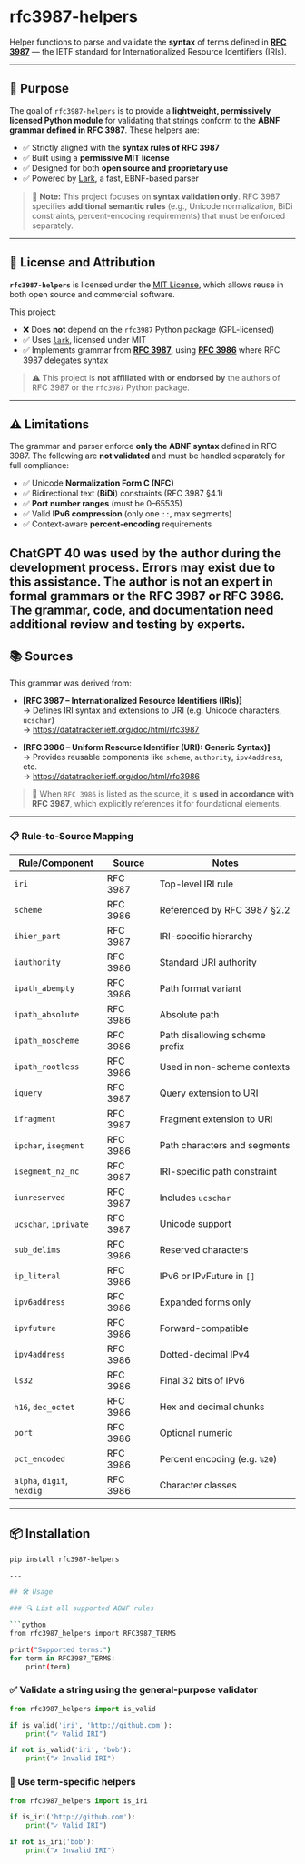 # rfc3987-helpers

Helper functions to parse and validate the **syntax** of terms defined in **[RFC 3987](https://www.rfc-editor.org/info/rfc3987)** — the IETF standard for Internationalized Resource Identifiers (IRIs).

---

## 🎯 Purpose

The goal of `rfc3987-helpers` is to provide a **lightweight, permissively licensed Python module** for validating that strings conform to the **ABNF grammar defined in RFC 3987**. These helpers are:

- ✅ Strictly aligned with the **syntax rules of RFC 3987**
- ✅ Built using a **permissive MIT license**
- ✅ Designed for both **open source and proprietary use**
- ✅ Powered by [Lark](https://github.com/lark-parser/lark), a fast, EBNF-based parser

> 🧠 **Note:** This project focuses on **syntax validation only**. RFC 3987 specifies **additional semantic rules** (e.g., Unicode normalization, BiDi constraints, percent-encoding requirements) that must be enforced separately.

---

## 📄 License and Attribution

**`rfc3987-helpers`** is licensed under the [MIT License](LICENSE), which allows reuse in both open source and commercial software.

This project:

- ❌ Does **not** depend on the `rfc3987` Python package (GPL-licensed)
- ✅ Uses [`lark`](https://github.com/lark-parser/lark), licensed under MIT
- ✅ Implements grammar from **[RFC 3987](https://datatracker.ietf.org/doc/html/rfc3987)**, using **[RFC 3986](https://datatracker.ietf.org/doc/html/rfc3986)** where RFC 3987 delegates syntax

> ⚠️ This project is **not affiliated with or endorsed by** the authors of RFC 3987 or the `rfc3987` Python package.

---

## ⚠️ Limitations

The grammar and parser enforce **only the ABNF syntax** defined in RFC 3987. The following are **not validated** and must be handled separately for full compliance:

- ✅ Unicode **Normalization Form C (NFC)**
- ✅ Bidirectional text (**BiDi**) constraints (RFC 3987 §4.1)
- ✅ **Port number ranges** (must be 0–65535)
- ✅ Valid **IPv6 compression** (only one `::`, max segments)
- ✅ Context-aware **percent-encoding** requirements

ChatGPT 40 was used by the author during the development process. Errors may exist due to this assistance. The author is not an expert in formal grammars or the RFC 3987 or RFC 3986. The grammar, code, and documentation need additional review and testing by experts.   
---

## 📚 Sources

This grammar was derived from:

- **[RFC 3987 – Internationalized Resource Identifiers (IRIs)]**  
  → Defines IRI syntax and extensions to URI (e.g. Unicode characters, `ucschar`)  
  → https://datatracker.ietf.org/doc/html/rfc3987

- **[RFC 3986 – Uniform Resource Identifier (URI): Generic Syntax)]**  
  → Provides reusable components like `scheme`, `authority`, `ipv4address`, etc.  
  → https://datatracker.ietf.org/doc/html/rfc3986

> 📝 When `RFC 3986` is listed as the source, it is **used in accordance with RFC 3987**, which explicitly references it for foundational elements.

---

### 📋 Rule-to-Source Mapping

| Rule/Component       | Source     | Notes |
|----------------------|------------|-------|
| `iri`                | RFC 3987   | Top-level IRI rule |
| `scheme`             | RFC 3986   | Referenced by RFC 3987 §2.2 |
| `ihier_part`         | RFC 3987   | IRI-specific hierarchy |
| `iauthority`         | RFC 3986   | Standard URI authority |
| `ipath_abempty`      | RFC 3986   | Path format variant |
| `ipath_absolute`     | RFC 3986   | Absolute path |
| `ipath_noscheme`     | RFC 3986   | Path disallowing scheme prefix |
| `ipath_rootless`     | RFC 3986   | Used in non-scheme contexts |
| `iquery`             | RFC 3987   | Query extension to URI |
| `ifragment`          | RFC 3987   | Fragment extension to URI |
| `ipchar`, `isegment` | RFC 3986   | Path characters and segments |
| `isegment_nz_nc`     | RFC 3987   | IRI-specific path constraint |
| `iunreserved`        | RFC 3987   | Includes `ucschar` |
| `ucschar`, `iprivate`| RFC 3987   | Unicode support |
| `sub_delims`         | RFC 3986   | Reserved characters |
| `ip_literal`         | RFC 3986   | IPv6 or IPvFuture in `[]` |
| `ipv6address`        | RFC 3986   | Expanded forms only |
| `ipvfuture`          | RFC 3986   | Forward-compatible |
| `ipv4address`        | RFC 3986   | Dotted-decimal IPv4 |
| `ls32`               | RFC 3986   | Final 32 bits of IPv6 |
| `h16`, `dec_octet`   | RFC 3986   | Hex and decimal chunks |
| `port`               | RFC 3986   | Optional numeric |
| `pct_encoded`        | RFC 3986   | Percent encoding (e.g. `%20`) |
| `alpha`, `digit`, `hexdig` | RFC 3986 | Character classes |

---

## 📦 Installation

```bash
pip install rfc3987-helpers

---

## 🛠 Usage

### 🔍 List all supported ABNF rules

```python
from rfc3987_helpers import RFC3987_TERMS

print("Supported terms:")
for term in RFC3987_TERMS:
    print(term)
```

### ✅ Validate a string using the general-purpose validator

```python
from rfc3987_helpers import is_valid

if is_valid('iri', 'http://github.com'):
    print("✓ Valid IRI")

if not is_valid('iri', 'bob'):
    print("✗ Invalid IRI")
```

### 🐍 Use term-specific helpers

```python
from rfc3987_helpers import is_iri

if is_iri('http://github.com'):
    print("✓ Valid IRI")

if not is_iri('bob'):
    print("✗ Invalid IRI")
